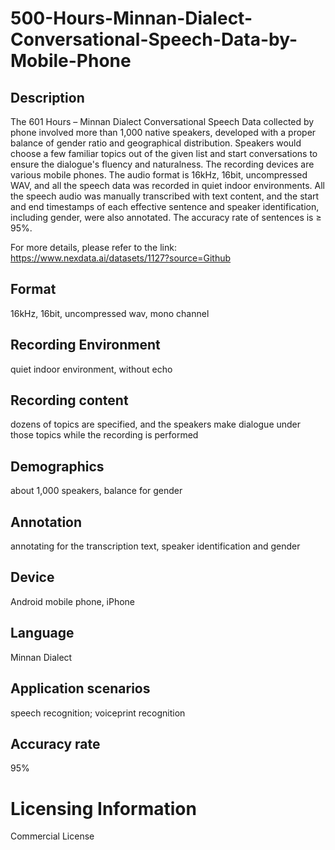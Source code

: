 # 500-Hours-Minnan-Dialect-Conversational-Speech-Data-by-Mobile-Phone

## Description
The 601 Hours – Minnan Dialect Conversational Speech Data collected by phone involved more than 1,000 native speakers, developed with a proper balance of gender ratio and geographical distribution. Speakers would choose a few familiar topics out of the given list and start conversations to ensure the dialogue's fluency and naturalness. The recording devices are various mobile phones. The audio format is 16kHz, 16bit, uncompressed WAV, and all the speech data was recorded in quiet indoor environments. All the speech audio was manually transcribed with text content, and the start and end timestamps of each effective sentence and speaker identification, including gender, were also annotated. The accuracy rate of sentences is ≥ 95%.

For more details, please refer to the link: https://www.nexdata.ai/datasets/1127?source=Github

## Format
16kHz, 16bit, uncompressed wav, mono channel

## Recording Environment
quiet indoor environment, without echo

## Recording content
dozens of topics are specified, and the speakers make dialogue under those topics while the recording is performed

## Demographics
about 1,000 speakers, balance for gender

## Annotation
annotating for the transcription text, speaker identification and gender

## Device
Android mobile phone, iPhone

## Language
Minnan Dialect

## Application scenarios
speech recognition; voiceprint recognition

## Accuracy rate
95%

# Licensing Information
Commercial License
